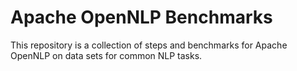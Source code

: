 # Apache OpenNLP Benchmarks

This repository is a collection of steps and benchmarks for Apache OpenNLP on data sets for common NLP tasks.
